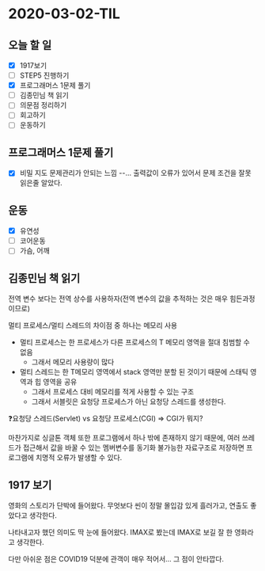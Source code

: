 # 2020-03-02-TIL

## 오늘 할 일

- [x] 1917보기
- [ ] STEP5 진행하기
- [x] 프로그래머스 1문제 풀기
- [ ] 김종민님 책 읽기
- [ ] 의문점 정리하기
- [ ] 회고하기
- [ ] 운동하기

## 프로그래머스 1문제 풀기

- [x] 비밀 지도
  문제관리가 안되는 느낌 --... 출력값이 오류가 있어서 문제 조건을 잘못 읽은줄 알았다.

## 운동

- [x] 유연성
- [ ] 코어운동
- [ ] 가슴, 어깨

## 김종민님 책 읽기

전역 변수 보다는 전역 상수를 사용하자(전역 변수의 값을 추적하는 것은 매우 힘든과정이므로)

멀티 프로세스/멀티 스레드의 차이점 중 하나는 메모리 사용

- 멀티 프로세스는 한 프로세스가 다른 프로세스의 T 메모리 영역을 절대 침범할 수 없음
  - 그래서 메모리 사용량이 많다
- 멀티 스레드는 한 T메모리 영역에서 stack 영역만 분할 된 것이기 때문에 스태틱 영역과 힙 영역을 공유
  - 그래서 프로세스 대비 메모리를 적게 사용할 수 있는 구조
  - 그래서 서블릿은 요청당 프로세스가 아닌 요청당 스레드를 생성한다.

❓요청당 스레드(Servlet) vs 요청당 프로세스(CGI) ⇒ CGI가 뭐지?

마찬가지로 싱글톤 객체 또한 프로그램에서 하나 밖에 존재하지 않기 때문에, 여러 쓰레드가 접근해서 값을 바꿀 수 있는 멤버변수를 동기화 불가능한 자료구조로 저장하면 프로그램에 치명적 오류가 발생할 수 있다.

## 1917 보기

영화의 스토리가 단박에 들어왔다. 무엇보다 씬이 정말 몰입감 있게 흘러가고, 연출도 좋았다고 생각한다.

나타내고자 했던 의미도 딱 눈에 들어왔다. IMAX로 봤는데 IMAX로 보길 잘 한 영화라고 생각한다.

다만 아쉬운 점은 COVID19 덕분에 관객이 매우 적어서... 그 점이 안타깝다.

